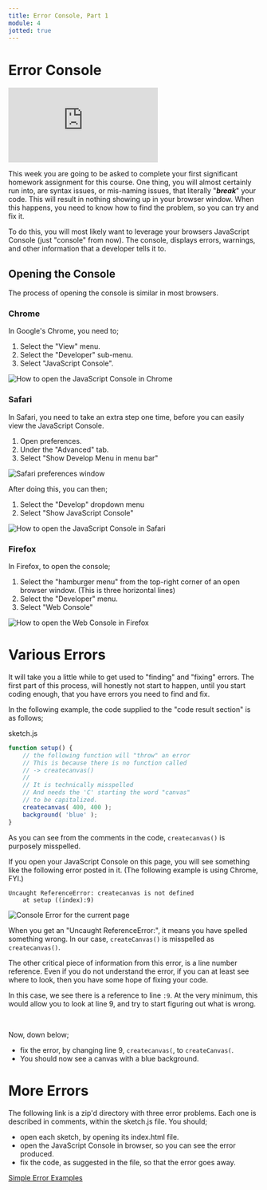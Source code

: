 ```yaml
---
title: Error Console, Part 1
module: 4
jotted: true
---
```


# Error Console

<div class="embed-responsive embed-responsive-16by9"><iframe class="embed-responsive-item" src="https://www.youtube.com/embed/MweuZekB2SE" frameborder="0" allowfullscreen></iframe></div>


This week you are going to be asked to complete your first significant homework assignment for this course. One thing, you will almost certainly run into, are syntax issues, or mis-naming issues, that literally "**_break_**" your code. This will result in nothing showing up in your browser window. When this happens, you need to know how to find the problem, so you can try and fix it.

To do this, you will most likely want to leverage your browsers JavaScript Console (just "console" from now). The console, displays errors, warnings, and other information that a developer tells it to.

## Opening the Console

The process of opening the console is similar in most browsers.

### Chrome

In Google's Chrome, you need to;

1. Select the "View" menu.
2. Select the "Developer" sub-menu.
3. Select "JavaScript Console".

![How to open the JavaScript Console in Chrome](../imgs/js-console-chrome.png "How to open the JavaScript Console in Chrome")

### Safari

In Safari, you need to take an extra step one time, before you can easily view the JavaScript Console.

1. Open preferences.
2. Under the "Advanced" tab.
3. Select "Show Develop Menu in menu bar"

![Safari preferences window](../imgs/safari-develop.png "Safari 'show develop menu in menu bar'")

After doing this, you can then;

1. Select the "Develop" dropdown menu
2. Select "Show JavaScript Console"

![How to open the JavaScript Console in Safari](../imgs/safari-console.png "How to open the JavaScript Console in Safari")


### Firefox

In Firefox, to open the console;

1. Select the "hamburger menu" from the top-right corner of an open browser window. (This is three horizontal lines)
2. Select the "Developer" menu.
3. Select "Web Console"

![How to open the Web Console in Firefox](../imgs/firefox-console.png "How to open the Web Console in Firefox")


# Various Errors

It will take you a little while to get used to "finding" and "fixing" errors. The first part of this process, will honestly not start to happen, until you start coding enough, that you have errors you need to find and fix.

In the following example, the code supplied to the "code result section" is as follows;

<div id="code-heading">sketch.js</div>

```js
function setup() {
    // the following function will "throw" an error
    // This is because there is no function called
    // -> createcanvas()
    //
    // It is technically misspelled
    // And needs the 'C' starting the word "canvas"
    // to be capitalized.
    createcanvas( 400, 400 );
    background( 'blue' );
}
```

As you can see from the comments in the code, `createcanvas()` is purposely misspelled.

If you open your JavaScript Console on this page, you will see something like the following error posted in it. (The following example is using Chrome, FYI.)

```console
Uncaught ReferenceError: createcanvas is not defined
    at setup ((index):9)

```

![Console Error for the current page](../imgs/console-error-for-current-page.png "Console Error for this Current Page.")

When you get an "Uncaught ReferenceError:", it means you have spelled something wrong. In our case, `createCanvas()` is misspelled as `createcanvas()`.

The other critical piece of information from this error, is a line number reference. Even if you do not understand the error, if you can at least see where to look, then you have some hope of fixing your code.

In this case, we see there is a reference to line `:9`. At the very minimum, this would allow you to look at line 9, and try to start figuring out what is wrong.

<br />


Now, down below;

- fix the error, by changing line 9, `createcanvas(`, to `createCanvas(`.
- You should now see a canvas with a blue background.



<div id="jotted-demo-1" class="jotted-theme-stacked"></div>
</div>
<script>
    new Jotted(document.querySelector("#jotted-demo-1"), {
    files: [
        {
            type: "js",
            url:"https://raw.githubusercontent.com/Montana-Media-Arts/120_CreativeCoding/master/lecture_code/04/16_errors_01/sketch.js"
        },
        {
            type: "html",
            url:"../../../p5_resources/index.html"
    }],
    // plugins: [ "codemirror", "console" ]
    plugins: [ "codemirror" ]
});
</script>


# More Errors

The following link is a zip'd directory with three error problems. Each one is described in comments, within the sketch.js file. You should;

- open each sketch, by opening its index.html file.
- open the JavaScript Console in browser, so you can see the error produced.
- fix the code, as suggested in the file, so that the error goes away.

[Simple Error Examples](https://github.com/Montana-Media-Arts/120_CreativeCoding/raw/master/lecture_code/04/error_examples.zip)
